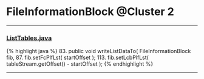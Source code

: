# FileInformationBlock @Cluster 2

***

### [ListTables.java](https://searchcode.com/codesearch/view/97384153/)
{% highlight java %}
83. public void writeListDataTo( FileInformationBlock fib,
87.     fib.setFcPlfLst( startOffset );
113.     fib.setLcbPlfLst( tableStream.getOffset() - startOffset );
{% endhighlight %}

***

